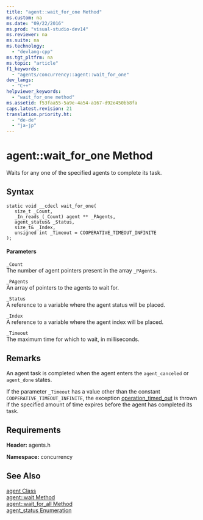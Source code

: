 ```yaml
---
title: "agent::wait_for_one Method"
ms.custom: na
ms.date: "09/22/2016"
ms.prod: "visual-studio-dev14"
ms.reviewer: na
ms.suite: na
ms.technology: 
  - "devlang-cpp"
ms.tgt_pltfrm: na
ms.topic: "article"
f1_keywords: 
  - "agents/concurrency::agent::wait_for_one"
dev_langs: 
  - "C++"
helpviewer_keywords: 
  - "wait_for_one method"
ms.assetid: f53faa55-5a9e-4a54-a167-d92e450bb8fa
caps.latest.revision: 21
translation.priority.ht: 
  - "de-de"
  - "ja-jp"
---
```

# agent::wait_for_one Method
Waits for any one of the specified agents to complete its task.  
  
## Syntax  
  
```  
static void __cdecl wait_for_one(  
   size_t _Count,  
   _In_reads_(_Count) agent ** _PAgents,  
   agent_status& _Status,  
   size_t& _Index,  
   unsigned int _Timeout = COOPERATIVE_TIMEOUT_INFINITE  
);  
```  
  
#### Parameters  
 `_Count`  
 The number of agent pointers present in the array `_PAgents`.  
  
 `_PAgents`  
 An array of pointers to the agents to wait for.  
  
 `_Status`  
 A reference to a variable where the agent status will be placed.  
  
 `_Index`  
 A reference to a variable where the agent index will be placed.  
  
 `_Timeout`  
 The maximum time for which to wait, in milliseconds.  
  
## Remarks  
 An agent task is completed when the agent enters the `agent_canceled` or `agent_done` states.  
  
 If the parameter `_Timeout` has a value other than the constant `COOPERATIVE_TIMEOUT_INFINITE`, the exception [operation_timed_out](../VS_csharp/operation_timed_out-class.md) is thrown if the specified amount of time expires before the agent has completed its task.  
  
## Requirements  
 **Header:** agents.h  
  
 **Namespace:** concurrency  
  
## See Also  
 [agent Class](../VS_csharp/agent-class.md)   
 [agent::wait Method](../VS_csharp/agent--wait-method.md)   
 [agent::wait_for_all Method](../VS_csharp/agent--wait_for_all-method.md)   
 [agent_status Enumeration](../VS_csharp/agent_status-enumeration.md)
